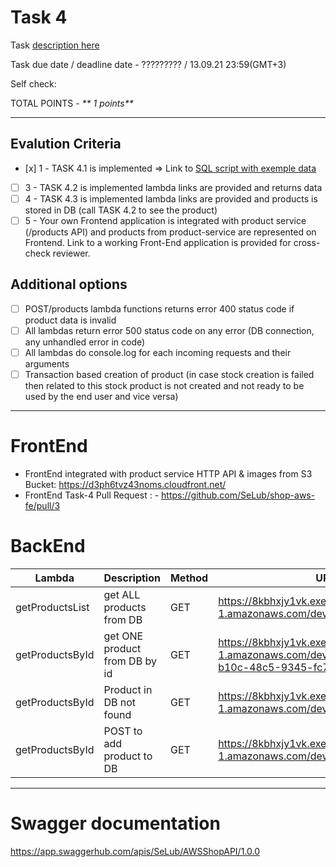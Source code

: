 # __Task 4__

Task [description here](https://github.com/EPAM-JS-Competency-center/cloud-development-course-initial/blob/main/task4-integration-with-database/task.md)

Task due date / deadline date - ????????? / 13.09.21 23:59(GMT+3)

Self check:
 
 TOTAL POINTS - _** 1 points**_
 
-----------
## __Evalution Criteria__

- [х] 1 - TASK 4.1 is implemented => Link to [SQL script with exemple data](https://github.com/SeLub/shop-aws-be/blob/task-4/product-service/sql_scripts/products_and_stocks.sql)
- [ ] 3 - TASK 4.2 is implemented lambda links are provided and returns data
- [ ] 4 - TASK 4.3 is implemented lambda links are provided and products is stored in DB (call TASK 4.2 to see the product)
- [ ] 5 - Your own Frontend application is integrated with product service (/products API) and products from product-service are represented on Frontend. Link to a working Front-End application is provided for cross-check reviewer.

## __Additional options__

- [ ] POST/products lambda functions returns error 400 status code if product data is invalid
- [ ] All lambdas return error 500 status code on any error (DB connection, any unhandled error in code)
- [ ] All lambdas do console.log for each incoming requests and their arguments
- [ ] Transaction based creation of product (in case stock creation is failed then related to this stock product is not created and not ready to be used by the end user and vice versa)
------------
# __FrontEnd__

* FrontEnd integrated with product service HTTP API & images from S3 Bucket: https://d3ph6tvz43noms.cloudfront.net/ 
* FrontEnd Task-4 Pull Request : - https://github.com/SeLub/shop-aws-fe/pull/3

# __BackEnd__

Lambda | Description | Method | URL 
-------|-------------|--------|-----
getProductsList | get ALL products from DB | GET | https://8kbhxjy1vk.execute-api.eu-central-1.amazonaws.com/dev/products
getProductsById | get ONE product from DB by id | GET | https://8kbhxjy1vk.execute-api.eu-central-1.amazonaws.com/dev/products/7567ec4b-b10c-48c5-9345-fc73348a80a1
getProductsById | Product in DB not found | GET | https://8kbhxjy1vk.execute-api.eu-central-1.amazonaws.com/dev/products/777
getProductsById | POST to add product to DB | GET | https://8kbhxjy1vk.execute-api.eu-central-1.amazonaws.com/dev/products/777

------------

# __Swagger documentation__
https://app.swaggerhub.com/apis/SeLub/AWSShopAPI/1.0.0

